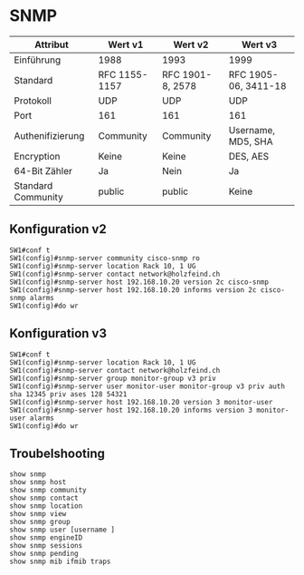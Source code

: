 # SNMP

| Attribut           | Wert v1       | Wert v2          | Wert v3              |
| ------------------ | ------------- | ---------------- | -------------------- |
| Einführung         | 1988          | 1993             | 1999                 |
| Standard           | RFC 1155-1157 | RFC 1901-8, 2578 | RFC 1905-06, 3411-18 |
| Protokoll          | UDP           | UDP              | UDP                  |
| Port               | 161           | 161              | 161                  |
| Authenifizierung   | Community     | Community        | Username, MD5, SHA   |
| Encryption         | Keine         | Keine            | DES, AES             |
| 64-Bit Zähler      | Ja            | Nein             | Ja                   |
| Standard Community | public        | public           | Keine                |

## Konfiguration v2

```
SW1#conf t
SW1(config)#snmp-server community cisco-snmp ro
SW1(config)#snmp-server location Rack 10, 1 UG
SW1(config)#snmp-server contact network@holzfeind.ch
SW1(config)#snmp-server host 192.168.10.20 version 2c cisco-snmp
SW1(config)#snmp-server host 192.168.10.20 informs version 2c cisco-snmp alarms
SW1(config)#do wr
```

## Konfiguration v3

```
SW1#conf t
SW1(config)#snmp-server location Rack 10, 1 UG
SW1(config)#snmp-server contact network@holzfeind.ch
SW1(config)#snmp-server group monitor-group v3 priv
SW1(config)#snmp-server user monitor-user monitor-group v3 priv auth sha 12345 priv ases 128 54321
SW1(config)#snmp-server host 192.168.10.20 version 3 monitor-user
SW1(config)#snmp-server host 192.168.10.20 informs version 3 monitor-user alarms
SW1(config)#do wr
```

## Troubelshooting

```
show snmp
show snmp host
show snmp community
show snmp contact
show snmp location
show snmp view
show snmp group 
show snmp user [username ]
show snmp engineID
show snmp sessions
show snmp pending
show snmp mib ifmib traps
```
